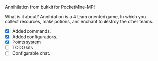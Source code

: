 Annihilation from bukkit for PocketMine-MP!

What is it about?
Annihilation is a 4 team oriented game, In which you collect resources, make potions, and enchant to destroy the other teams.

- [x] Added commands.
- [x] Added configurations.
- [x] Points system
- [ ] TODO kits
- [ ] Configurable chat.

